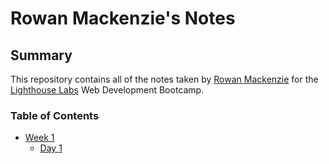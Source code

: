 # Rowan Mackenzie's Notes

## Summary 

This repository contains all of the notes taken by [Rowan Mackenzie](https://github.com/rowanmack) for the [Lighthouse Labs](https://www.lighthouselabs.ca) Web Development Bootcamp.

### Table of Contents
* [Week 1]((/Week_1))
  * [Day 1](/Week_1/Day_1)
  